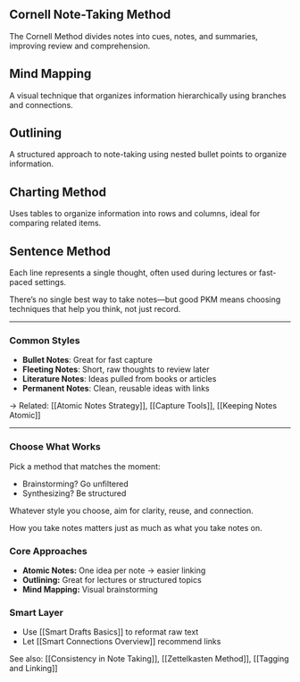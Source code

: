 ## Cornell Note-Taking Method
The Cornell Method divides notes into cues, notes, and summaries, improving review and comprehension.

## Mind Mapping
A visual technique that organizes information hierarchically using branches and connections.

## Outlining
A structured approach to note-taking using nested bullet points to organize information.

## Charting Method
Uses tables to organize information into rows and columns, ideal for comparing related items.

## Sentence Method
Each line represents a single thought, often used during lectures or fast-paced settings.


There’s no single best way to take notes—but good PKM means choosing techniques that help you think, not just record.

---

### Common Styles
- **Bullet Notes**: Great for fast capture
- **Fleeting Notes**: Short, raw thoughts to review later
- **Literature Notes**: Ideas pulled from books or articles
- **Permanent Notes**: Clean, reusable ideas with links

→ Related: [[Atomic Notes Strategy]], [[Capture Tools]], [[Keeping Notes Atomic]]

---

### Choose What Works
Pick a method that matches the moment:
- Brainstorming? Go unfiltered
- Synthesizing? Be structured

Whatever style you choose, aim for clarity, reuse, and connection.

How you take notes matters just as much as what you take notes on.

### Core Approaches
- **Atomic Notes:** One idea per note → easier linking
- **Outlining:** Great for lectures or structured topics
- **Mind Mapping:** Visual brainstorming

### Smart Layer
- Use [[Smart Drafts Basics]] to reformat raw text
- Let [[Smart Connections Overview]] recommend links

See also: [[Consistency in Note Taking]], [[Zettelkasten Method]], [[Tagging and Linking]]